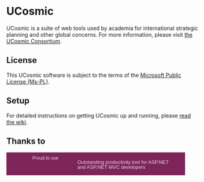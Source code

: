 # UCosmic
UCosmic is a suite of web tools used by academia for international strategic planning and other global concerns. For more information, please visit [the UCosmic Consortium](http://www.ucosmic.org).

## License
This UCosmic software is subject to the terms of the [Microsoft Public License (Ms-PL)](http://www.opensource.org/licenses/MS-PL).

## Setup
For detailed instructions on getting UCosmic up and running, please [read the wiki](https://github.com/ucosmic/ucosmic/wiki).

## Thanks to
<div style="position: relative; background: #7d255b url(http://www.jetbrains.com/resharper/features/rs/rs1/rs468x60_violet.gif) no-repeat 10px 50%;
    border: solid 1px #7d255b; margin: 0; padding: 0; text-decoration: none; text-indent: 0;
    letter-spacing: -0.001em; width: 466px; height: 58px">
    <span style="margin: 7px 0 0 67px; padding: 0; float: left; font-size: 12px; cursor: pointer;
        background-image: none; border: 0; color: #e9d5e1; font-family: trebuchet ms,arial,sans-serif;
        font-weight: normal;">
        Proud to use
    </span>
    <a href="http://www.jetbrains.com/resharper/features/asp_net_editor.html"
            alt="Outstanding productivity tool for ASP.NET and ASP.NET MVC developers" title="Outstanding productivity tool for ASP.NET and ASP.NET MVC developers"
            style="position: absolute; left: 0; width: 281px; margin: 0; padding: 18px 0 14px 185px;
            line-height: 13px; font-size: 13px; cursor: pointer; background-image: none;
            border: none; display: block; color: #e9d5e1; font-family: trebuchet ms,arial,sans-serif;
            font-weight: normal; text-decoration: none;">Outstanding productivity tool for ASP.NET<br />
            and ASP.NET MVC developers
    </a>
</div>
